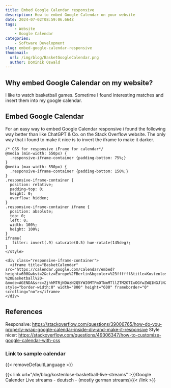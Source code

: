 ```yaml
---
title: Embed Google Calendar responsive
description: How to embed Google Calendar on your website
date: 2024-07-02T08:59:06.664Z
tags:
    - Website
    - Google Calendar
categories:
    - Software Development
slug: embed-google-calendar-responsive
thumbnail:
  url: /img/blog/BasketGoogleCalendar.png
  author: Dominik Oswald
---
```

## Why embed Google Calendar on my website?
I like to watch basketball games. Sometime I found interesting matches and insert them into my google calendar. 

## Embed Google Calendar

For an easy way to embed Google Calendar responsive i found the following way better than like ChatGPT & Co. on the Stack Overflow website. 
The only way that i found to make it nice is to invert the iframe to make it darker. 


```<style>
/* CSS for responsive iFrame for calendar*/
@media (min-width: 550px) {
  .responsive-iframe-container {padding-bottom: 75%;}
}
@media (max-width: 550px) {
  .responsive-iframe-container {padding-bottom: 150%;}
}
.responsive-iframe-container {
  position: relative;
  padding-top: 0;
  height: 0;
  overflow: hidden;
}
.responsive-iframe-container iframe {
  position: absolute;
  top: 0;
  left: 0;
  width: 100%;
  height: 100%;
}
iframe{
   filter: invert(.9) saturate(0.5) hue-rotate(145deg);
}
</style>

<div class="responsive-iframe-container">
  <iframe title="BasketCalendar" src="https://calendar.google.com/calendar/embed?height=600&wkst=2&ctz=Europe%2FBerlin&bgcolor=%23ffffff&title=Kostenlose%20Livestreams%20-%20Basketball%20-&mode=AGENDA&src=ZjhhMTRjNDAzN2Q5YWI0MTFmOTNmMTllZTM2OTIxOGYwZWQ1NGJlN2MyZDg4ZGVhZjA5ZDZiNzZmYmU3MmU3ZkBncm91cC5jYWxlbmRhci5nb29nbGUuY29t&color=%23D81B60" style="border-width:0" width="800" height="600" frameborder="0" scrolling="no"></iframe>
</div>
```
## References

Responsive: https://stackoverflow.com/questions/39006765/how-do-you-properly-wrap-google-calendar-inside-div-and-make-it-responsive
Style nicer: https://stackoverflow.com/questions/49306347/how-to-customize-google-calendar-with-css

### Link to sample calendar
  
{{< removeDefaultLanguage >}}

{{< link url="/de/blog/kostenlose-basketball-live-streams" >}}Google Calender Live streams - deutsch - (mostly german streams){{< /link >}}
